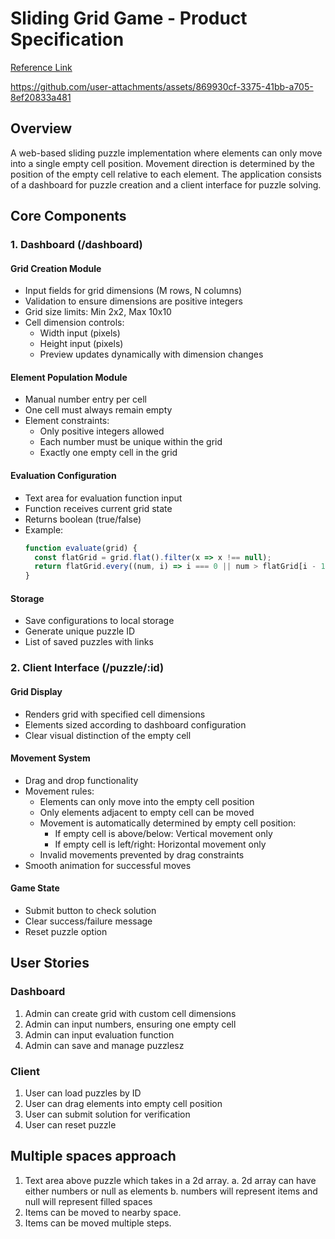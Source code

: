 # Sliding Grid Game - Product Specification

[Reference Link](https://play.google.com/store/apps/details?id=com.dopuz.klotski.riddle&hl=en_IN&pli=1)



https://github.com/user-attachments/assets/869930cf-3375-41bb-a705-8ef20833a481



## Overview
A web-based sliding puzzle implementation where elements can only move into a single empty cell position. Movement direction is determined by the position of the empty cell relative to each element. The application consists of a dashboard for puzzle creation and a client interface for puzzle solving.

## Core Components

### 1. Dashboard (/dashboard)

#### Grid Creation Module
- Input fields for grid dimensions (M rows, N columns)
- Validation to ensure dimensions are positive integers
- Grid size limits: Min 2x2, Max 10x10
- Cell dimension controls:
  - Width input (pixels)
  - Height input (pixels)
  - Preview updates dynamically with dimension changes

#### Element Population Module
- Manual number entry per cell
- One cell must always remain empty
- Element constraints:
  - Only positive integers allowed
  - Each number must be unique within the grid
  - Exactly one empty cell in the grid

#### Evaluation Configuration
- Text area for evaluation function input
- Function receives current grid state
- Returns boolean (true/false)
- Example:
  ```javascript
  function evaluate(grid) {
    const flatGrid = grid.flat().filter(x => x !== null);
    return flatGrid.every((num, i) => i === 0 || num > flatGrid[i - 1]);
  }
  ```

#### Storage
- Save configurations to local storage
- Generate unique puzzle ID
- List of saved puzzles with links

### 2. Client Interface (/puzzle/:id)

#### Grid Display
- Renders grid with specified cell dimensions
- Elements sized according to dashboard configuration
- Clear visual distinction of the empty cell

#### Movement System
- Drag and drop functionality
- Movement rules:
  - Elements can only move into the empty cell position
  - Only elements adjacent to empty cell can be moved
  - Movement is automatically determined by empty cell position:
    - If empty cell is above/below: Vertical movement only
    - If empty cell is left/right: Horizontal movement only
  - Invalid movements prevented by drag constraints
- Smooth animation for successful moves

#### Game State
- Submit button to check solution
- Clear success/failure message
- Reset puzzle option

## User Stories

### Dashboard
1. Admin can create grid with custom cell dimensions
2. Admin can input numbers, ensuring one empty cell
3. Admin can input evaluation function
4. Admin can save and manage puzzlesz




### Client
1. User can load puzzles by ID
2. User can drag elements into empty cell position
3. User can submit solution for verification
4. User can reset puzzle


## Multiple spaces approach
1. Text area above puzzle which takes in a 2d array.
  a. 2d array can have either numbers or null as elements
  b. numbers will represent items and null will represent filled spaces
2. Items can be moved to nearby space.
3. Items can be moved multiple steps.
